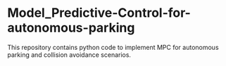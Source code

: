 # Model_Predictive-Control-for-autonomous-parking
This repository contains python code to implement MPC for autonomous parking and collision avoidance scenarios.
